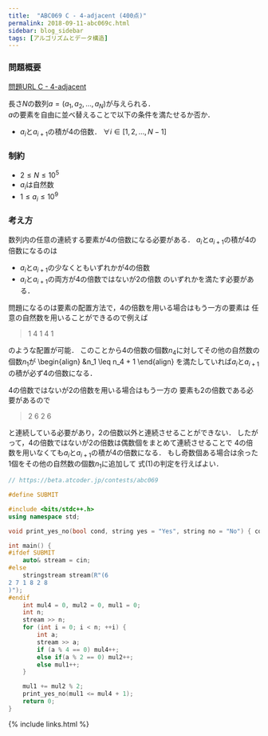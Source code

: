 ```yaml
---
title:  "ABC069 C - 4-adjacent (400点)"
permalink: 2018-09-11-abc069c.html
sidebar: blog_sidebar
tags: [アルゴリズムとデータ構造]
---
```


### 問題概要

[問題URL C - 4-adjacent](https://beta.atcoder.jp/contests/abc069/tasks/arc080_a)

長さ$N$の数列$a = (a_1, a_2, \ldots, a_N)$が与えられる．  
$a$の要素を自由に並べ替えることで以下の条件を満たせるか否か．

* $a_{i}$と$a_{i + 1}$の積が4の倍数． $\forall i \in [1, 2, \ldots, N - 1]$

### 制約

* $2 \leq N \leq 10^5$
* $a_i$は自然数
* $1 \leq a_i \leq 10^9$

### 考え方

数列内の任意の連続する要素が4の倍数になる必要がある．
$a_i$と$a_{i + 1}$の積が4の倍数になるのは
* $a_i$と$a_{i + 1}$の少なくともいずれかが4の倍数
* $a_i$と$a_{i + 1}$の両方が4の倍数ではないが2の倍数
のいずれかを満たす必要がある．

問題になるのは要素の配置方法で，4の倍数を用いる場合はもう一方の要素は
任意の自然数を用いることができるので例えば

> 1 4 1 4 1

のような配置が可能．
このことから4の倍数の個数$n_4$に対してその他の自然数の個数$n_1$が
\begin{align}
&n_1 \leq n_4 + 1
\end{align}
を満たしていれば$a_i$と$a_{i + 1}$の積が必ず4の倍数になる．

4の倍数ではないが2の倍数を用いる場合はもう一方の
要素も2の倍数である必要があるので

> 2 6 2 6

と連続している必要があり，2の倍数以外と連続させることができない．
したがって，4の倍数ではないが2の倍数は偶数個をまとめて連続させることで
4の倍数を用いなくても$a_i$と$a_{i + 1}$の積が4の倍数になる．
もし奇数個ある場合は余った1個をその他の自然数の個数$n_1$に追加して
式(1)の判定を行えばよい．

```cpp
// https://beta.atcoder.jp/contests/abc069

#define SUBMIT

#include <bits/stdc++.h>
using namespace std;

void print_yes_no(bool cond, string yes = "Yes", string no = "No") { cout << (cond ? yes : no) << endl; }

int main() {
#ifdef SUBMIT
    auto& stream = cin;
#else
    stringstream stream(R"(6
2 7 1 8 2 8
)");
#endif
    int mul4 = 0, mul2 = 0, mul1 = 0;
    int n;
    stream >> n;
    for (int i = 0; i < n; ++i) {
        int a;
        stream >> a;
        if (a % 4 == 0) mul4++;
        else if(a % 2 == 0) mul2++;
        else mul1++;
    }

    mul1 += mul2 % 2;
    print_yes_no(mul1 <= mul4 + 1);
    return 0;
}
```

{% include links.html %}